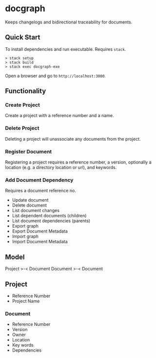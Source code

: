 # docgraph

Keeps changelogs and bidirectional traceability for documents.

## Quick Start

To install dependencies and run executable. Requires `stack`.

```
> stack setup
> stack build
> stack exec docgraph-exe
```

Open a browser and go to `http://localhost:3000`.


## Functionality

### Create Project

Create a project with a reference number and a name.


### Delete Project

Deleting a project will unassociate any documents from the
project.


### Register Document

Registering a project requires a reference number, a version, optionally a location (e.g. a directory location or url), and keywords.

### Add Document Dependency

Requires a document reference no.

- Update document
- Delete document
- List document changes
- List dependent documents (children)
- List document dependencies (parents)
- Export graph
- Export Document Metadata
- Import graph
- Import Document Metadata

## Model

Project >-< Document
Document >-< Document


## Project

- Reference Number
- Project Name


### Document

- Reference Number
- Version
- Owner
- Location
- Key words
- Dependencies
